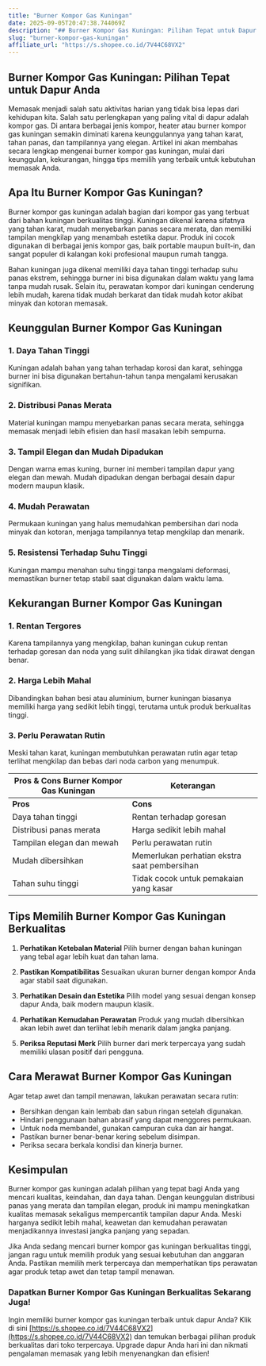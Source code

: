 ```yaml
---
title: "Burner Kompor Gas Kuningan"
date: 2025-09-05T20:47:38.744069Z
description: "## Burner Kompor Gas Kuningan: Pilihan Tepat untuk Dapur Anda..."
slug: "burner-kompor-gas-kuningan"
affiliate_url: "https://s.shopee.co.id/7V44C68VX2"
---
```

## Burner Kompor Gas Kuningan: Pilihan Tepat untuk Dapur Anda

Memasak menjadi salah satu aktivitas harian yang tidak bisa lepas dari kehidupan kita. Salah satu perlengkapan yang paling vital di dapur adalah kompor gas. Di antara berbagai jenis kompor, heater atau burner kompor gas kuningan semakin diminati karena keunggulannya yang tahan karat, tahan panas, dan tampilannya yang elegan. Artikel ini akan membahas secara lengkap mengenai burner kompor gas kuningan, mulai dari keunggulan, kekurangan, hingga tips memilih yang terbaik untuk kebutuhan memasak Anda.

## Apa Itu Burner Kompor Gas Kuningan?

Burner kompor gas kuningan adalah bagian dari kompor gas yang terbuat dari bahan kuningan berkualitas tinggi. Kuningan dikenal karena sifatnya yang tahan karat, mudah menyebarkan panas secara merata, dan memiliki tampilan mengkilap yang menambah estetika dapur. Produk ini cocok digunakan di berbagai jenis kompor gas, baik portable maupun built-in, dan sangat populer di kalangan koki profesional maupun rumah tangga.

Bahan kuningan juga dikenal memiliki daya tahan tinggi terhadap suhu panas ekstrem, sehingga burner ini bisa digunakan dalam waktu yang lama tanpa mudah rusak. Selain itu, perawatan kompor dari kuningan cenderung lebih mudah, karena tidak mudah berkarat dan tidak mudah kotor akibat minyak dan kotoran memasak.

## Keunggulan Burner Kompor Gas Kuningan

### 1. Daya Tahan Tinggi
Kuningan adalah bahan yang tahan terhadap korosi dan karat, sehingga burner ini bisa digunakan bertahun-tahun tanpa mengalami kerusakan signifikan.

### 2. Distribusi Panas Merata
Material kuningan mampu menyebarkan panas secara merata, sehingga memasak menjadi lebih efisien dan hasil masakan lebih sempurna.

### 3. Tampil Elegan dan Mudah Dipadukan
Dengan warna emas kuning, burner ini memberi tampilan dapur yang elegan dan mewah. Mudah dipadukan dengan berbagai desain dapur modern maupun klasik.

### 4. Mudah Perawatan
Permukaan kuningan yang halus memudahkan pembersihan dari noda minyak dan kotoran, menjaga tampilannya tetap mengkilap dan menarik.

### 5. Resistensi Terhadap Suhu Tinggi
Kuningan mampu menahan suhu tinggi tanpa mengalami deformasi, memastikan burner tetap stabil saat digunakan dalam waktu lama.

## Kekurangan Burner Kompor Gas Kuningan

### 1. Rentan Tergores
Karena tampilannya yang mengkilap, bahan kuningan cukup rentan terhadap goresan dan noda yang sulit dihilangkan jika tidak dirawat dengan benar.

### 2. Harga Lebih Mahal
Dibandingkan bahan besi atau aluminium, burner kuningan biasanya memiliki harga yang sedikit lebih tinggi, terutama untuk produk berkualitas tinggi.

### 3. Perlu Perawatan Rutin
Meski tahan karat, kuningan membutuhkan perawatan rutin agar tetap terlihat mengkilap dan bebas dari noda carbon yang menumpuk.

| Pros & Cons Burner Kompor Gas Kuningan | Keterangan |
|------------------------------|--------------|
| **Pros**                   | **Cons**                   |
| Daya tahan tinggi          | Rentan terhadap goresan   |
| Distribusi panas merata    | Harga sedikit lebih mahal |
| Tampilan elegan dan mewah | Perlu perawatan rutin    |
| Mudah dibersihkan         | Memerlukan perhatian ekstra saat pembersihan |
| Tahan suhu tinggi         | Tidak cocok untuk pemakaian yang kasar |

## Tips Memilih Burner Kompor Gas Kuningan Berkualitas

1. **Perhatikan Ketebalan Material**
Pilih burner dengan bahan kuningan yang tebal agar lebih kuat dan tahan lama.

2. **Pastikan Kompatibilitas**
Sesuaikan ukuran burner dengan kompor Anda agar stabil saat digunakan.

3. **Perhatikan Desain dan Estetika**
Pilih model yang sesuai dengan konsep dapur Anda, baik modern maupun klasik.

4. **Perhatikan Kemudahan Perawatan**
Produk yang mudah dibersihkan akan lebih awet dan terlihat lebih menarik dalam jangka panjang.

5. **Periksa Reputasi Merk**
Pilih burner dari merk terpercaya yang sudah memiliki ulasan positif dari pengguna.

## Cara Merawat Burner Kompor Gas Kuningan

Agar tetap awet dan tampil menawan, lakukan perawatan secara rutin:

- Bersihkan dengan kain lembab dan sabun ringan setelah digunakan.
- Hindari penggunaan bahan abrasif yang dapat menggores permukaan.
- Untuk noda membandel, gunakan campuran cuka dan air hangat.
- Pastikan burner benar-benar kering sebelum disimpan.
- Periksa secara berkala kondisi dan kinerja burner.

## Kesimpulan

Burner kompor gas kuningan adalah pilihan yang tepat bagi Anda yang mencari kualitas, keindahan, dan daya tahan. Dengan keunggulan distribusi panas yang merata dan tampilan elegan, produk ini mampu meningkatkan kualitas memasak sekaligus mempercantik tampilan dapur Anda. Meski harganya sedikit lebih mahal, keawetan dan kemudahan perawatan menjadikannya investasi jangka panjang yang sepadan.

Jika Anda sedang mencari burner kompor gas kuningan berkualitas tinggi, jangan ragu untuk memilih produk yang sesuai kebutuhan dan anggaran Anda. Pastikan memilih merk terpercaya dan memperhatikan tips perawatan agar produk tetap awet dan tetap tampil menawan.

### Dapatkan Burner Kompor Gas Kuningan Berkualitas Sekarang Juga!

Ingin memiliki burner kompor gas kuningan terbaik untuk dapur Anda? Klik di sini [https://s.shopee.co.id/7V44C68VX2](https://s.shopee.co.id/7V44C68VX2) dan temukan berbagai pilihan produk berkualitas dari toko terpercaya. Upgrade dapur Anda hari ini dan nikmati pengalaman memasak yang lebih menyenangkan dan efisien!